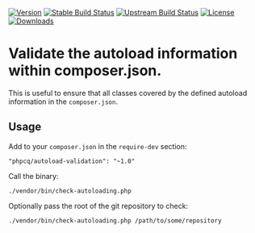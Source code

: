 [![Version](http://img.shields.io/packagist/v/phpcq/autoload-validation.svg?style=flat-square)](https://packagist.org/packages/phpcq/autoload-validation)
[![Stable Build Status](http://img.shields.io/travis/phpcq/autoload-validation/master.svg?style=flat-square)](https://travis-ci.org/phpcq/autoload-validation)
[![Upstream Build Status](http://img.shields.io/travis/phpcq/autoload-validation/develop.svg?style=flat-square)](https://travis-ci.org/phpcq/autoload-validation)
[![License](http://img.shields.io/packagist/l/phpcq/autoload-validation.svg?style=flat-square)](https://github.com/phpcq/autoload-validation/blob/master/LICENSE)
[![Downloads](http://img.shields.io/packagist/dt/phpcq/autoload-validation.svg?style=flat-square)](https://packagist.org/packages/phpcq/autoload-validation)

Validate the autoload information within composer.json.
=======================================================

This is useful to ensure that all classes covered by the defined autoload information in the `composer.json`.

Usage
-----

Add to your `composer.json` in the `require-dev` section:
```
"phpcq/autoload-validation": "~1.0"
```

Call the binary:
```
./vendor/bin/check-autoloading.php
```

Optionally pass the root of the git repository to check:
```
./vendor/bin/check-autoloading.php /path/to/some/repository
```
